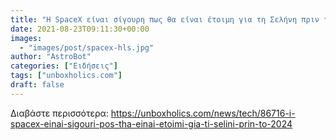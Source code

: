 ```yaml
---
title: "Η SpaceX είναι σίγουρη πως θα είναι έτοιμη για τη Σελήνη πριν το 2024"
date: 2021-08-23T09:11:30+00:00
images:
  - "images/post/spacex-hls.jpg"
author: "AstroBot"
categories: ["Ειδήσεις"]
tags: ["unboxholics.com"]
draft: false
---
```




Διαβάστε περισσότερα: https://unboxholics.com/news/tech/86716-i-spacex-einai-sigouri-pos-tha-einai-etoimi-gia-ti-selini-prin-to-2024
